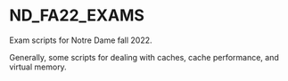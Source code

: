 # ND_FA22_EXAMS
Exam scripts for Notre Dame fall 2022.

Generally, some scripts for dealing with caches, cache performance, and virtual memory.
